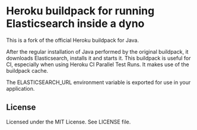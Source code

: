 Heroku buildpack for running Elasticsearch inside a dyno
=========================

This is a fork of the official Heroku buildpack for Java.

After the regular installation of Java performed by the original buildpack, it downloads Elasticsearch, installs it and starts it. This buildpack is useful for CI, especially when using Heroku CI Parallel Test Runs. It makes use of the buildpack cache.

The ELASTICSEARCH_URL environment variable is exported for use in your application.

License
-------

Licensed under the MIT License. See LICENSE file.
